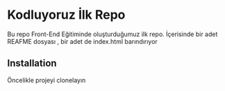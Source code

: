 # Kodluyoruz İlk Repo
Bu repo Front-End Eğitiminde oluşturduğumuz ilk repo. İçerisinde bir adet REAFME dosyası , bir adet de index.html barındırıyor

## Installation 

Öncelikle projeyi clonelayın


